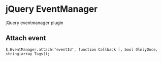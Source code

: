 jQuery EventManager
============

jQuery eventmanager plugin

Attach event
--------

`$.EventManager.attach('eventId', function Callback [, bool OlnlyOnce, string|array Tags]);`